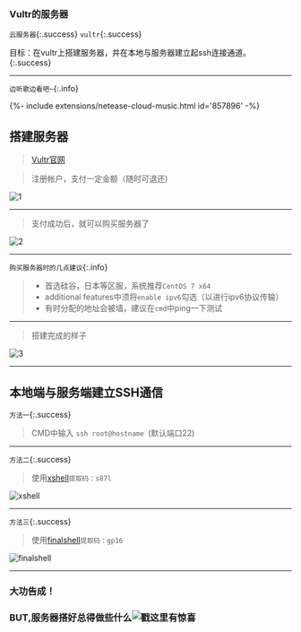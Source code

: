 ### Vultr的服务器
`云服务器`{:.success}
`vultr`{:.success}


目标：在vultr上搭建服务器，并在本地与服务器建立起ssh连接通道。
{:.success}

------

`边听歌边看吧~`{:.info}
<div>{%- include extensions/netease-cloud-music.html id='857896' -%}</div>


## 搭建服务器

> [Vultr官网](https://my.vultr.com/)  

> 注册帐户，支付一定金额（随时可退还)  

![1](http://i1.fuimg.com/691221/fc1c60621f4f06a3.png)

------

> 支付成功后，就可以购买服务器了  


![2](http://i1.fuimg.com/691221/834c31071eda474f.png)

------
  

`购买服务器时的几点建议`{:.info}  


> * 首选硅谷，日本等区服，系统推荐`CentOS 7 x64`
> * additional features中须将`enable ipv6`勾选（以进行ipv6协议传输）
> * 有时分配的地址会被墙，建议在`cmd`中ping一下测试  

------

> 搭建完成的样子  


![3](http://i1.fuimg.com/691221/9e02efe7ae070851.png)

------

## 本地端与服务端建立SSH通信

`方法一`{:.success}

> CMD中输入 `ssh root@hostname `(默认端口22)

------

`方法二`{:.success}

> 使用[xshell](https://pan.baidu.com/s/1qWjpfDaapu9SnpYl167Zaw)`提取码：s87l`  

![xshell](http://i1.fuimg.com/691221/1faf3d963b90587f.png)

------

`方法三`{:.success}

> 使用[finalshell](https://pan.baidu.com/s/1YwKK4W6Ofc2OL6qSzryEUw)`提取码：gp16`  

![finalshell](http://i1.fuimg.com/691221/b56868d8772dc3a2.png)

------

### 大功告成！
### BUT,服务器搭好总得做些什么![戳这里有惊喜]()

